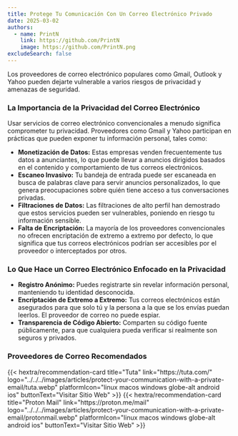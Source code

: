 ```yaml
---
title: Protege Tu Comunicación Con Un Correo Electrónico Privado
date: 2025-03-02
authors:
  - name: PrintN
    link: https://github.com/PrintN
    image: https://github.com/PrintN.png
excludeSearch: false
---
```

Los proveedores de correo electrónico populares como Gmail, Outlook y Yahoo pueden dejarte vulnerable a varios riesgos de privacidad y amenazas de seguridad.

### La Importancia de la Privacidad del Correo Electrónico
Usar servicios de correo electrónico convencionales a menudo significa comprometer tu privacidad. Proveedores como Gmail y Yahoo participan en prácticas que pueden exponer tu información personal, tales como:
- **Monetización de Datos:** Estas empresas venden frecuentemente tus datos a anunciantes, lo que puede llevar a anuncios dirigidos basados en el contenido y comportamiento de tus correos electrónicos.
- **Escaneo Invasivo:** Tu bandeja de entrada puede ser escaneada en busca de palabras clave para servir anuncios personalizados, lo que genera preocupaciones sobre quién tiene acceso a tus conversaciones privadas.
- **Filtraciones de Datos:** Las filtraciones de alto perfil han demostrado que estos servicios pueden ser vulnerables, poniendo en riesgo tu información sensible.
- **Falta de Encriptación:** La mayoría de los proveedores convencionales no ofrecen encriptación de extremo a extremo por defecto, lo que significa que tus correos electrónicos podrían ser accesibles por el proveedor o interceptados por otros.

### Lo Que Hace un Correo Electrónico Enfocado en la Privacidad
- **Registro Anónimo:** Puedes registrarte sin revelar información personal, manteniendo tu identidad desconocida.
- **Encriptación de Extremo a Extremo:** Tus correos electrónicos están asegurados para que solo tú y la persona a la que se los envías puedan leerlos. El proveedor de correo no puede espiar.
- **Transparencia de Código Abierto:** Comparten su código fuente públicamente, para que cualquiera pueda verificar si realmente son seguros y privados.

### Proveedores de Correo Recomendados
<div class="recommendations">
  <div class="grid">
    {{< hextra/recommendation-card title="Tuta" link="https://tuta.com/" logo="../../../images/articles/protect-your-communication-with-a-private-email/tuta.webp" platformIcon="linux macos windows globe-alt android ios" buttonText="Visitar Sitio Web" >}}
    {{< hextra/recommendation-card title="Proton Mail" link="https://proton.me/mail" logo="../../../images/articles/protect-your-communication-with-a-private-email/protonmail.webp" platformIcon="linux macos windows globe-alt android ios" buttonText="Visitar Sitio Web" >}}
  </div>
</div>